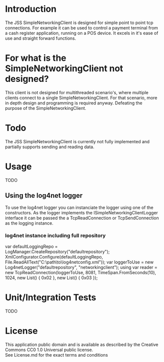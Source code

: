 # Introduction
The JSS SimpleNetworkingClient is designed for simple point to point tcp connections. For example it can be used to control a payment terminal from a cash register application, running on a POS device.
It excels in it's ease of use and straight forward functions.

# For what is the SimpleNetworkingClient not designed?
This client is not designed for multithreaded scenario's, where multiple clients connect to a single SimpleNetworkingClient.
For that scenario, more in depth design and programming is required anyway. Defeating the purpose of the SimpleNetworkingClient.

# Todo
The JSS SimpleNetworkingClient is currently not fully implemented and partially supports sending and reading data.

# Usage
TODO
## Using the log4net logger
To use the log4net logger you can instanciate the logger using  one of the constructors.
As the logger implements the ISimpleNetworkingClientLogger interface it can be passed the a TcpReadConnection or TcpSendConnection as the logging instance.
### log4net instance including full repository
var defaultLoggingRepo = LogManager.CreateRepository("defaultrepository");
XmlConfigurator.Configure(defaultLoggingRepo, File.ReadAllText("C:\path\to\log4netconfig.xml"));
var loggerToUse = new Log4netLogger("defaultrepository", "networkingclient");
using var reader = new TcpReadConnection(loggerToUse, 8081, TimeSpan.FromSeconds(10), 1024, new List<byte>() { 0x02 }, new List<byte>() { 0x03 });

# Unit/Integration Tests
TODO

# License
This application public domain and is available as described by the Creative Commons CC0 1.0 Universal public license.<br/>
See License.md for the exact terms and conditions
